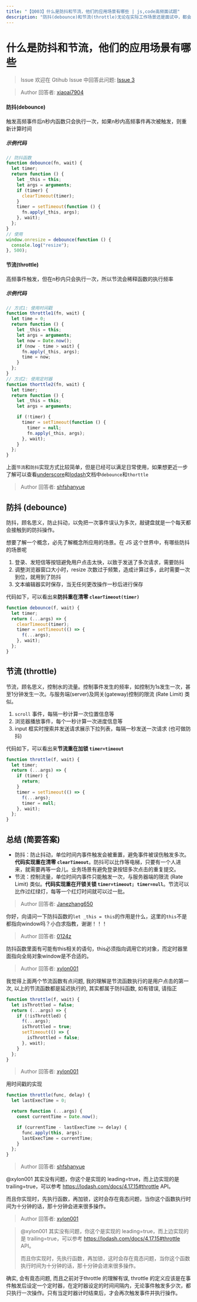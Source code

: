 ```yaml
---
title: "【Q003】什么是防抖和节流，他们的应用场景有哪些 | js,code高频面试题"
description: "防抖(debounce)和节流(throttle)无论在实际工作场景还是面试中，都会经常碰到。而了解防抖和节流的应用场景至关重要，这里深入讲解并代码实现  字节跳动面试题、阿里腾讯面试题、美团小米面试题。"
---
```


# 什么是防抖和节流，他们的应用场景有哪些

> Issue
> 欢迎在 Gtihub Issue 中回答此问题: [Issue 3](https://github.com/shfshanyue/Daily-Question/issues/3)

> Author
> 回答者: [xiaoai7904](https://github.com/xiaoai7904)

#### 防抖(debounce)

触发高频事件后n秒内函数只会执行一次，如果n秒内高频事件再次被触发，则重新计算时间

##### 示例代码

```javascript
// 防抖函数
function debounce(fn, wait) {
  let timer;
  return function () {
    let _this = this;
    let args = arguments;
    if (timer) {
      clearTimeout(timer);
    }
    timer = setTimeout(function () {
      fn.apply(_this, args);
    }, wait);
  };
}
// 使用
window.onresize = debounce(function () {
  console.log("resize");
}, 500);
```

#### 节流(throttle)

高频事件触发，但在n秒内只会执行一次，所以节流会稀释函数的执行频率

##### 示例代码

```javascript
// 方式1: 使用时间戳
function throttle1(fn, wait) {
  let time = 0;
  return function () {
    let _this = this;
    let args = arguments;
    let now = Date.now();
    if (now - time > wait) {
      fn.apply(_this, args);
      time = now;
    }
  };
}
// 方式2: 使用定时器
function thorttle2(fn, wait) {
  let timer;
  return function () {
    let _this = this;
    let args = arguments;

    if (!timer) {
      timer = setTimeout(function () {
        timer = null;
        fn.apply(_this, args);
      }, wait);
    }
  };
}
```

上面`节流`和`防抖`实现方式比较简单，但是已经可以满足日常使用，如果想更近一步了解可以查看[underscore](https://www.bootcss.com/p/underscore/)和[lodash](https://www.lodashjs.com/docs/latest)文档中`debounce`和`thorttle`

> Author
> 回答者: [shfshanyue](https://github.com/shfshanyue)

## 防抖 (debounce)

防抖，顾名思义，防止抖动，以免把一次事件误认为多次，敲键盘就是一个每天都会接触到的防抖操作。

想要了解一个概念，必先了解概念所应用的场景。在 JS 这个世界中，有哪些防抖的场景呢

1. 登录、发短信等按钮避免用户点击太快，以致于发送了多次请求，需要防抖
1. 调整浏览器窗口大小时，resize 次数过于频繁，造成计算过多，此时需要一次到位，就用到了防抖
1. 文本编辑器实时保存，当无任何更改操作一秒后进行保存

代码如下，可以看出来**防抖重在清零 `clearTimeout(timer)`**

```js
function debounce(f, wait) {
  let timer;
  return (...args) => {
    clearTimeout(timer);
    timer = setTimeout(() => {
      f(...args);
    }, wait);
  };
}
```

## 节流 (throttle)

节流，顾名思义，控制水的流量。控制事件发生的频率，如控制为1s发生一次，甚至1分钟发生一次。与服务端(server)及网关(gateway)控制的限流 (Rate Limit) 类似。

1. `scroll` 事件，每隔一秒计算一次位置信息等
1. 浏览器播放事件，每个一秒计算一次进度信息等
1. input 框实时搜索并发送请求展示下拉列表，每隔一秒发送一次请求 (也可做防抖)

代码如下，可以看出来**节流重在加锁 `timer=timeout`**

```js
function throttle(f, wait) {
  let timer;
  return (...args) => {
    if (timer) {
      return;
    }
    timer = setTimeout(() => {
      f(...args);
      timer = null;
    }, wait);
  };
}
```

## 总结 (简要答案)

- 防抖：防止抖动，单位时间内事件触发会被重置，避免事件被误伤触发多次。**代码实现重在清零 `clearTimeout`**。防抖可以比作等电梯，只要有一个人进来，就需要再等一会儿。业务场景有避免登录按钮多次点击的重复提交。
- 节流：控制流量，单位时间内事件只能触发一次，与服务器端的限流 (Rate Limit) 类似。**代码实现重在开锁关锁 `timer=timeout; timer=null`**。节流可以比作过红绿灯，每等一个红灯时间就可以过一批。

> Author
> 回答者: [Janezhang650](https://github.com/Janezhang650)

你好，向请问一下防抖函数的`let _this = this`的作用是什么，这里的`this`不是都指向window吗？小白求指教，谢谢！！！

> Author
> 回答者: [0124z](https://github.com/0124z)

防抖函数里面有可能有this相关的语句，this必须指向调用它的对象，而定时器里面指向全局对象window是不合适的。

> Author
> 回答者: [xylon001](https://github.com/xylon001)

我觉得上面两个节流函数有点问题, 我的理解是节流函数执行的是用户点击的第一次, 以上的节流函数都是延迟执行的, 其实都属于防抖函数, 如有错误, 请指正

```javascript
function throttle(f, wait) {
  let isThrottled = false;
  return (...args) => {
    if (!isThrottled) {
      f(...args);
      isThrottled = true;
      setTimeout(() => {
        isThrottled = false;
      }, wait);
    }
  };
}
```

> Author
> 回答者: [xylon001](https://github.com/xylon001)

用时间戳的实现

```javascript
function throttle(func, delay) {
  let lastExecTime = 0;

  return function (...args) {
    const currentTime = Date.now();

    if (currentTime - lastExecTime >= delay) {
      func.apply(this, args);
      lastExecTime = currentTime;
    }
  };
}
```

> Author
> 回答者: [shfshanyue](https://github.com/shfshanyue)

@xylon001 其实没有问题，你这个是实现的 leading=true，而上边实现的是 trailing=true，可以参考 https://lodash.com/docs/4.17.15#throttle API。

而且你实现时，先执行函数，再加锁，这时会存在竟态问题，当你这个函数执行时间为十分钟的话，那十分钟会进来很多操作。

> Author
> 回答者: [xylon001](https://github.com/xylon001)

> @xylon001 其实没有问题，你这个是实现的 leading=true，而上边实现的是 trailing=true，可以参考 https://lodash.com/docs/4.17.15#throttle API。
>
> 而且你实现时，先执行函数，再加锁，这时会存在竟态问题，当你这个函数执行时间为十分钟的话，那十分钟会进来很多操作。

确实, 会有竟态问题, 而且之前对于throttle 的理解有误, throttle 的定义应该是在事件触发后设定一个定时器，在定时器设定的时间间隔内，无论事件触发多少次，都只执行一次操作。只有当定时器计时结束后，才会再次触发事件并执行操作。
